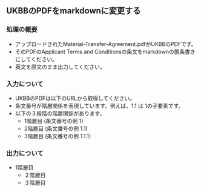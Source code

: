 ## UKBBのPDFをmarkdownに変更する

### 処理の概要

* アップロードされたMaterial-Transfer-Agreement.pdfがUKBBのPDFです。
* そのPDFのApplicant Terms and Conditionsの条文をmarkdownの箇条書きにしてください。
* 英文を原文のまま出力してください。

### 入力について

* UKBBのPDFは以下のURLから取得してください。
* 条文番号が階層関係を表現しています。例えば、1.1 は 1の子要素です。
* 以下の３段階の階層関係があります。
  * 1階層目 (条文番号の例 1)
  * 2階層目 (条文番号の例 1.1)
  * 3階層目 (条文番号の例 1.1.1)


### 出力について

*   1階層目
    *   ２階層目
      *   ３階層目